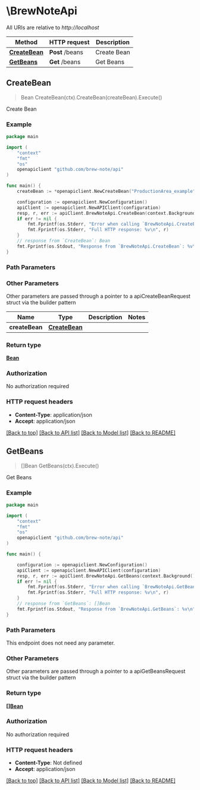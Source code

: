 # \BrewNoteApi

All URIs are relative to *http://localhost*

Method | HTTP request | Description
------------- | ------------- | -------------
[**CreateBean**](BrewNoteApi.md#CreateBean) | **Post** /beans | Create Bean
[**GetBeans**](BrewNoteApi.md#GetBeans) | **Get** /beans | Get Beans



## CreateBean

> Bean CreateBean(ctx).CreateBean(createBean).Execute()

Create Bean



### Example

```go
package main

import (
    "context"
    "fmt"
    "os"
    openapiclient "github.com/brew-note/api"
)

func main() {
    createBean := *openapiclient.NewCreateBean("ProductionArea_example", "PlantationName_example", "Kind_example", "RoastLevel_example", NullableFloat64(123)) // CreateBean | 

    configuration := openapiclient.NewConfiguration()
    apiClient := openapiclient.NewAPIClient(configuration)
    resp, r, err := apiClient.BrewNoteApi.CreateBean(context.Background()).CreateBean(createBean).Execute()
    if err != nil {
        fmt.Fprintf(os.Stderr, "Error when calling `BrewNoteApi.CreateBean``: %v\n", err)
        fmt.Fprintf(os.Stderr, "Full HTTP response: %v\n", r)
    }
    // response from `CreateBean`: Bean
    fmt.Fprintf(os.Stdout, "Response from `BrewNoteApi.CreateBean`: %v\n", resp)
}
```

### Path Parameters



### Other Parameters

Other parameters are passed through a pointer to a apiCreateBeanRequest struct via the builder pattern


Name | Type | Description  | Notes
------------- | ------------- | ------------- | -------------
 **createBean** | [**CreateBean**](CreateBean.md) |  | 

### Return type

[**Bean**](Bean.md)

### Authorization

No authorization required

### HTTP request headers

- **Content-Type**: application/json
- **Accept**: application/json

[[Back to top]](#) [[Back to API list]](../README.md#documentation-for-api-endpoints)
[[Back to Model list]](../README.md#documentation-for-models)
[[Back to README]](../README.md)


## GetBeans

> []Bean GetBeans(ctx).Execute()

Get Beans



### Example

```go
package main

import (
    "context"
    "fmt"
    "os"
    openapiclient "github.com/brew-note/api"
)

func main() {

    configuration := openapiclient.NewConfiguration()
    apiClient := openapiclient.NewAPIClient(configuration)
    resp, r, err := apiClient.BrewNoteApi.GetBeans(context.Background()).Execute()
    if err != nil {
        fmt.Fprintf(os.Stderr, "Error when calling `BrewNoteApi.GetBeans``: %v\n", err)
        fmt.Fprintf(os.Stderr, "Full HTTP response: %v\n", r)
    }
    // response from `GetBeans`: []Bean
    fmt.Fprintf(os.Stdout, "Response from `BrewNoteApi.GetBeans`: %v\n", resp)
}
```

### Path Parameters

This endpoint does not need any parameter.

### Other Parameters

Other parameters are passed through a pointer to a apiGetBeansRequest struct via the builder pattern


### Return type

[**[]Bean**](Bean.md)

### Authorization

No authorization required

### HTTP request headers

- **Content-Type**: Not defined
- **Accept**: application/json

[[Back to top]](#) [[Back to API list]](../README.md#documentation-for-api-endpoints)
[[Back to Model list]](../README.md#documentation-for-models)
[[Back to README]](../README.md)

